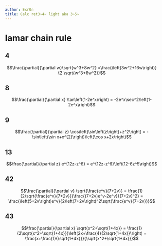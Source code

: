 ```yaml
---
author: Exr0n
title: Calc ret3~4~ light aka 3~5~
---
```


# lamar chain rule

## 4

$$\frac{\partial}{\partial w}\sqrt{w^3+8w^2} =\frac{\left(3w^2+16w\right)}{2 \sqrt{w^3+8w^2}}$$

## 8

$$\frac{\partial}{\partial x} \tan\left(1-2e^x\right) = -2e^x\sec^2\left(1-2e^x\right)$$

## 9

$$\frac{\partial}{\partial z} \cos\left(\sin\left(z\right)+z^2\right) = -\sin\left(\sin x+x^{2}\right)\left(\cos x+2x\right)$$

## 13

$$\frac{\partial}{\partial z} e^{12z-z^6} = e^{12z-z^6}\left(12-6z^5\right)$$

## 42

$$\frac{\partial}{\partial v} \sqrt{\frac{e^v}{7+2v}} = \frac{1}{2\sqrt{\frac{e^v}{7+2v}}}\frac{(7+2v)e^v-2e^v}{(7+2v)^2} = \frac{\left(5+2v\right)e^v}{2\left(7+2v\right)^2\sqrt{\frac{e^v}{7+2v}}}$$

## 43

$$\frac{\partial}{\partial x} \sqrt{x^2+\sqrt{1+4x}} = \frac{1}{2\sqrt{x^2+\sqrt{1+4x}}}\left(2x+\frac{4}{2\sqrt{1+4x}}\right) = \frac{x+\frac{1}{\sqrt{1+4x}}}{\sqrt{x^2+\sqrt{1+4x}}}$$
